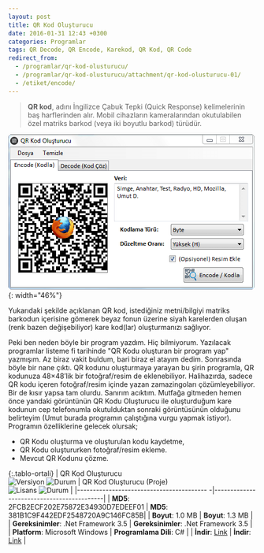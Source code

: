 ```yaml
---
layout: post
title: QR Kod Oluşturucu
date: 2016-01-31 12:43 +0300
categories: Programlar
tags: QR Decode, QR Encode, Karekod, QR Kod, QR Code
redirect_from:
  - /programlar/qr-kod-olusturucu/
  - /programlar/qr-kod-olusturucu/attachment/qr-kod-olusturucu-01/
  - /etiket/encode/
---
```

>**QR kod**, adını İngilizce Çabuk Tepki (Quick Response) kelimelerinin baş harflerinden alır. Mobil cihazların kameralarından okutulabilen özel matriks barkod (veya iki boyutlu barkod) türüdür.

![qr-kod-olusturucu](/images/programlar/qr-kod-olusturucu.png){: width="46%"}

Yukarıdaki şekilde açıklanan QR kod, istediğiniz metni/bilgiyi matriks barkodun içerisine gömerek beyaz fonun üzerine siyah karelerden oluşan (renk bazen değişebiliyor) kare kod(lar) oluşturmanızı sağlıyor.

Peki ben neden böyle bir program yazdım. Hiç bilmiyorum. Yazılacak programlar listeme fi tarihinde "QR Kodu oluşturan bir program yap" yazmışım. Az biraz vakit buldum, bari biraz el atayım dedim. Sonrasında böyle bir nane çıktı. QR kodunu oluşturmaya yarayan bu şirin programla, QR kodunuza 48×48’lik bir fotoğraf/resim de eklenebiliyor. Halihazırda, sadece QR kodu içeren fotoğraf/resim içinde yazan zamazingoları çözümleyebiliyor. Bir de kısır yapsa tam olurdu. Sanırım acıktım. Mutfağa gitmeden hemen önce yandaki görüntünün QR Kodu Oluşturucu ile oluşturduğum kare kodunun cep telefonumla okutulduktan sonraki görüntüsünün olduğunu belirteyim (Umut burada programın çalıştığına vurgu yapmak istiyor). Programın özelliklerine gelecek olursak;

- QR Kodu oluşturma ve oluşturulan kodu kaydetme,
- QR Kodu oluştururken fotoğraf/resim ekleme.
- Mevcut QR Kodunu çözme.

{:.tablo-ortali}
| QR Kod Oluşturucu <br>![Versiyon](https://img.shields.io/badge/Versiyon-1.00-blueviolet.svg?style=flat) ![Durum](https://img.shields.io/badge/Durum-Çalışıyor-success.svg?style=flat) | QR Kod Oluşturucu  (Proje)<br>![Lisans](https://img.shields.io/badge/Lisans-MIT-blue.svg?style=flat) ![Durum](https://img.shields.io/badge/Proje-Kodlar_Gözden_Gecirilecek-red.svg?style=flat) |
|----------------------------------------- -|-------------------------------------------|
| **MD5**: 2FCB2ECF202E75872E34930D7EDEEF01 | **MD5**: 381B1C9F442EDF2548720A9C146FC85B| 
| **Boyut**: 1.0 MB                       | **Boyut**: 1.3 MB                         |
| **Gereksinimler**: .Net Framework 3.5     | **Gereksinimler**: .Net Framework 3.5     |
| **Platform**: Microsoft Windows           | **Programlama Dili**: C#                  |
| **İndir**: [Link](https://www.dropbox.com/s/q539x91dfxbc13u/qr-kod-olusturucu.zip?dl=1)         | **İndir**: [Link](https://www.dropbox.com/s/bp1nyx43s96nnzz/qr-kod-olusturucu-proje.zip?dl=1)                      |